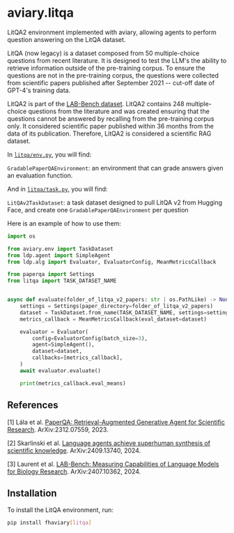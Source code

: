 # aviary.litqa

LitQA2 environment implemented with aviary,
allowing agents to perform question answering on the LitQA dataset.

LitQA (now legacy) is a dataset composed from 50 multiple-choice questions from recent literature.
It is designed to test the LLM's the ability to retrieve information outside of the pre-training corpus.
To ensure the questions are not in the pre-training corpus, the questions were collected
from scientific papers published after September 2021 -- cut-off date of GPT-4's training data.

LitQA2 is part of the [LAB-Bench dataset](https://arxiv.org/abs/2407.10362).
LitQA2 contains 248 multiple-choice questions from the literature and was created ensuring that the
questions cannot be answered by recalling from the pre-training corpus only.
It considered scientific paper published within 36 months from the data of its publication.
Therefore, LitQA2 is considered a scientific RAG dataset.

In [`litqa/env.py`](litqa/env.py), you will find:

`GradablePaperQAEnvironment`: an environment that can grade answers given an evaluation function.

And in [`litqa/task.py`](litqa/task.py), you will find:

`LitQAv2TaskDataset`: a task dataset designed to pull LitQA v2 from Hugging Face,
and create one `GradablePaperQAEnvironment` per question

Here is an example of how to use them:

```python
import os

from aviary.env import TaskDataset
from ldp.agent import SimpleAgent
from ldp.alg import Evaluator, EvaluatorConfig, MeanMetricsCallback

from paperqa import Settings
from litqa import TASK_DATASET_NAME


async def evaluate(folder_of_litqa_v2_papers: str | os.PathLike) -> None:
    settings = Settings(paper_directory=folder_of_litqa_v2_papers)
    dataset = TaskDataset.from_name(TASK_DATASET_NAME, settings=settings)
    metrics_callback = MeanMetricsCallback(eval_dataset=dataset)

    evaluator = Evaluator(
        config=EvaluatorConfig(batch_size=3),
        agent=SimpleAgent(),
        dataset=dataset,
        callbacks=[metrics_callback],
    )
    await evaluator.evaluate()

    print(metrics_callback.eval_means)
```

## References

[1] Lála et al. [PaperQA: Retrieval-Augmented Generative Agent for Scientific Research](https://arxiv.org/abs/2312.07559). ArXiv:2312.07559, 2023.

[2] Skarlinski et al. [Language agents achieve superhuman synthesis of scientific knowledge](https://arxiv.org/abs/2409.13740). ArXiv:2409.13740, 2024.

[3] Laurent et al. [LAB-Bench: Measuring Capabilities of Language Models for Biology Research](https://arxiv.org/abs/2407.10362). ArXiv:2407.10362, 2024.

## Installation

To install the LitQA environment, run:

```bash
pip install fhaviary[litqa]
```

